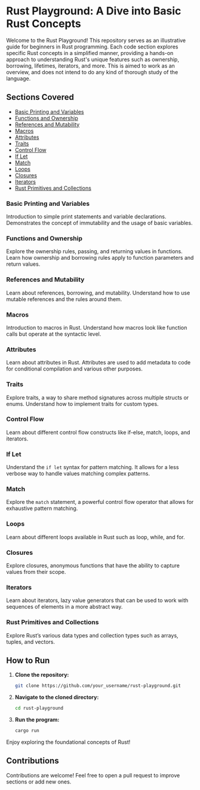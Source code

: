 # Rust Playground: A Dive into Basic Rust Concepts

Welcome to the Rust Playground! This repository serves as an illustrative guide for beginners in Rust programming. Each code section explores specific Rust concepts in a simplified manner, providing a hands-on approach to understanding Rust's unique features such as ownership, borrowing, lifetimes, iterators, and more. This is aimed to work as an overview, and does not intend to do any kind of thorough study of the language.

## Sections Covered

- [Basic Printing and Variables](#basic-printing-and-variables)
- [Functions and Ownership](#functions-and-ownership)
- [References and Mutability](#references-and-mutability)
- [Macros](#macros)
- [Attributes](#attributes)
- [Traits](#traits)
- [Control Flow](#control-flow)
- [If Let](#if-let)
- [Match](#match)
- [Loops](#loops)
- [Closures](#closures)
- [Iterators](#iterators)
- [Rust Primitives and Collections](#rust-primitives-and-collections)

### Basic Printing and Variables

Introduction to simple print statements and variable declarations. Demonstrates the concept of immutability and the usage of basic variables.

### Functions and Ownership

Explore the ownership rules, passing, and returning values in functions. Learn how ownership and borrowing rules apply to function parameters and return values.

### References and Mutability

Learn about references, borrowing, and mutability. Understand how to use mutable references and the rules around them.

### Macros

Introduction to macros in Rust. Understand how macros look like function calls but operate at the syntactic level.

### Attributes

Learn about attributes in Rust. Attributes are used to add metadata to code for conditional compilation and various other purposes.

### Traits

Explore traits, a way to share method signatures across multiple structs or enums. Understand how to implement traits for custom types.

### Control Flow

Learn about different control flow constructs like if-else, match, loops, and iterators.

### If Let

Understand the `if let` syntax for pattern matching. It allows for a less verbose way to handle values matching complex patterns.

### Match

Explore the `match` statement, a powerful control flow operator that allows for exhaustive pattern matching.

### Loops

Learn about different loops available in Rust such as loop, while, and for. 

### Closures

Explore closures, anonymous functions that have the ability to capture values from their scope.

### Iterators

Learn about iterators, lazy value generators that can be used to work with sequences of elements in a more abstract way.

### Rust Primitives and Collections

Explore Rust’s various data types and collection types such as arrays, tuples, and vectors.

## How to Run

1. **Clone the repository:**

    ```bash
    git clone https://github.com/your_username/rust-playground.git
    ```

2. **Navigate to the cloned directory:**

    ```bash
    cd rust-playground
    ```

3. **Run the program:**

    ```bash
    cargo run
    ```

Enjoy exploring the foundational concepts of Rust!

## Contributions

Contributions are welcome! Feel free to open a pull request to improve sections or add new ones.

